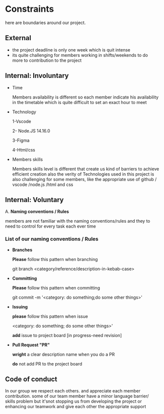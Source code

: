 # Constraints

here are boundaries around our project.

## External

- the project deadline is only one week which is quit intense
- its quite challenging for members working in shifts/weekends to do more to
  contribution to the project

## Internal: Involuntary

- Time

  Members availability is different so each member indicate his availability in
  the timetable which is quite difficult to set an exact hour to meet

- Technology

  1-Vscode

  2- Node.JS 14.16.0

  3-Figma

  4-Html/css

- Members skills

  Members skills level is different that create us kind of barriers to achieve
  efficient creation also the verity of Technologies used in this project is
  also challenging for some members, like the appropriate use of github / vscode
  /node.js /html and css

## Internal: Voluntary

A. **Naming conventions / Rules**

members are not familiar with the naming conventions/rules and they to need to
control for every task each ever time

### List of our naming conventions / Rules

- **Branches**

  **Please** follow this pattern when branching

  git branch <category/reference/description-in-kebab-case>

- **Committing**

  **Please** follow this pattern when committing

  git commit -m '<category: do something;do some other things>'

- **Issuing**

  **please** follow this pattern when issue

  <category: do something; do some other things>'

  **add** issue to project board [in progress-need revision]

- **Pull Request "PR"**

  **wright** a clear description name when you do a PR

  **do** not add PR to the project board

## Code of conduct

In our group we respect each others. and appreciate each member contribution.
some of our team member have a minor language barrier/ skills problem but
it'snot stopping us from developing the project or enhancing our teamwork and
give each other the appropriate support
